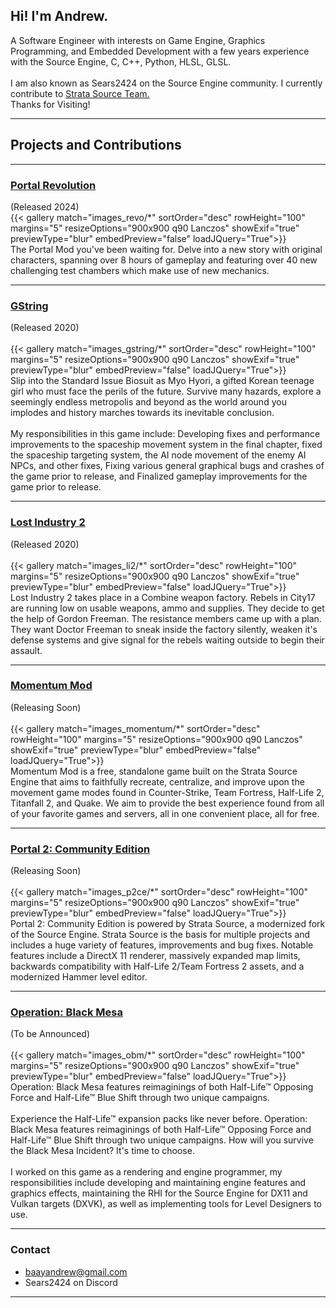 ## Hi! I'm Andrew.

A Software Engineer with interests on Game Engine, Graphics Programming, and Embedded Development with a few years experience with the Source Engine, C, C++, Python, HLSL, GLSL. 
\
\
I am also known as Sears2424 on the Source Engine community. I currently contribute to [Strata Source Team.](https://stratasource.org/) 
\
Thanks for Visiting!

---
##  Projects and Contributions

---
### [Portal Revolution](https://store.steampowered.com/app/601360/Portal_Revolution/)
(Released 2024)
\
{{< gallery match="images_revo/*" sortOrder="desc" rowHeight="100" margins="5" resizeOptions="900x900 q90 Lanczos" showExif="true" previewType="blur" embedPreview="false" loadJQuery="True">}}
\
The Portal Mod you've been waiting for. Delve into a new story with original characters, spanning over 8 hours of gameplay and featuring over 40 new challenging test chambers which make use of new mechanics. 


---
### [GString](https://store.steampowered.com/app/1224600/G_String/)
(Released 2020)
\
\
{{< gallery match="images_gstring/*" sortOrder="desc" rowHeight="100" margins="5" resizeOptions="900x900 q90 Lanczos" showExif="true" previewType="blur" embedPreview="false" loadJQuery="True">}}
\
Slip into the Standard Issue Biosuit as Myo Hyori, a gifted Korean teenage girl who must face the perils of the future. Survive many hazards, explore a seemingly endless metropolis and beyond as the world around you implodes and history marches towards its inevitable conclusion. 
\
\
My responsibilities in this game include: Developing fixes and performance improvements to the spaceship movement system in the final chapter, fixed the spaceship targeting system, the AI node movement of the enemy AI NPCs, and other fixes, Fixing various general graphical bugs and crashes of the game prior to release, and Finalized gameplay improvements for the game prior to release.

---
### [Lost Industry 2](https://store.steampowered.com/app/311810/)
(Released 2020)
\
\
{{< gallery match="images_li2/*" sortOrder="desc" rowHeight="100" margins="5" resizeOptions="900x900 q90 Lanczos" showExif="true" previewType="blur" embedPreview="false" loadJQuery="True">}}
\
Lost Industry 2 takes place in a Combine weapon factory.
Rebels in City17 are running low on usable weapons, ammo and supplies.
They decide to get the help of Gordon Freeman. The resistance members came up with a plan.
They want Doctor Freeman to sneak inside the factory silently, weaken it's defense systems
and give signal for the rebels waiting outside to begin their assault.

---
### [Momentum Mod](https://store.steampowered.com/app/669270/Momentum_Mod/)
(Releasing Soon)
\
\
{{< gallery match="images_momentum/*" sortOrder="desc" rowHeight="100" margins="5" resizeOptions="900x900 q90 Lanczos" showExif="true" previewType="blur" embedPreview="false" loadJQuery="True">}}
\
Momentum Mod is a free, standalone game built on the Strata Source Engine that aims to faithfully recreate, centralize, and improve upon the movement game modes found in Counter-Strike, Team Fortress, Half-Life 2, Titanfall 2, and Quake. We aim to provide the best experience found from all of your favorite games and servers, all in one convenient place, all for free. 

---
### [Portal 2: Community Edition](https://store.steampowered.com/app/440000/Portal_2_Community_Edition)
(Releasing Soon)
\
\
{{< gallery match="images_p2ce/*" sortOrder="desc" rowHeight="100" margins="5" resizeOptions="900x900 q90 Lanczos" showExif="true" previewType="blur" embedPreview="false" loadJQuery="True">}}
\
Portal 2: Community Edition is powered by Strata Source, a modernized fork of the Source Engine. Strata Source is the basis for multiple projects and includes a huge variety of features, improvements and bug fixes. Notable features include a DirectX 11 renderer, massively expanded map limits, backwards compatibility with Half-Life 2/Team Fortress 2 assets, and a modernized Hammer level editor.

---
### [Operation: Black Mesa](https://store.steampowered.com/app/311810/Operation_Black_Mesa/)
(To be Announced)
\
\
{{< gallery match="images_obm/*" sortOrder="desc" rowHeight="100" margins="5" resizeOptions="900x900 q90 Lanczos" showExif="true" previewType="blur" embedPreview="false" loadJQuery="True">}}
\
Operation: Black Mesa features reimaginings of both Half-Life™ Opposing Force and Half-Life™ Blue Shift through two unique campaigns. 
\
\
Experience the Half-Life™ expansion packs like never before. Operation: Black Mesa features reimaginings of both Half-Life™ Opposing Force and Half-Life™ Blue Shift through two unique campaigns. How will you survive the Black Mesa Incident? It's time to choose. 
\
\
I worked on this game as a rendering and engine programmer, my responsibilities include developing and maintaining engine features and graphics effects, maintaining the RHI for the Source Engine for DX11 and Vulkan targets (DXVK), as well as implementing tools for Level Designers to use.


---
### Contact

- baayandrew@gmail.com
- Sears2424 on Discord
---
